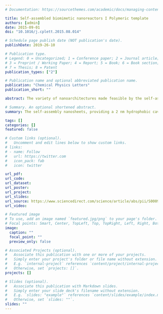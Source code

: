 ```yaml
---
# Documentation: https://sourcethemes.com/academic/docs/managing-content/

title: Self-assembled biomimetic nanoreactors I Polymeric template
authors: [admin]
date: 2015-09-01
doi: "10.1016/j.cplett.2015.08.014"

# Schedule page publish date (NOT publication's date).
publishDate: 2019-26-10

# Publication type.
# Legend: 0 = Uncategorized; 1 = Conference paper; 2 = Journal article;
# 3 = Preprint / Working Paper; 4 = Report; 5 = Book; 6 = Book section;
# 7 = Thesis; 8 = Patent
publication_types: ["2"]

# Publication name and optional abbreviated publication name.
publication: "Chemical Physics Letters"
publication_short: ""

abstract: The variety of nanoarchitectures made feasible by the self-assembly of alternating copolymers opens new avenues for biomimicry. Indeed, self-assembled structures allow the development of nanoreactors which combine the efficiency of high surface area metal active centres to the effect of confinement due to the very small cavities generated by the self-assembly process. A novel self-assembly of high molecular weight alternating copolymers is characterized in the present study. The self-assembly is shown to organize into nanosheets, providing a 2 nm hydrophobic cavity with a 1D confinement.

# Summary. An optional shortened abstract.
summary: The self-assembly nanosheets, providing a 2 nm hydrophobic cavity with a 1D confinement provide an ideal template for confinement enhanced reactions under hydrophobic environment in aqueous solution.

tags: []
categories: []
featured: false

# Custom links (optional).
#   Uncomment and edit lines below to show custom links.
# links:
# - name: Follow
#   url: https://twitter.com
#   icon_pack: fab
#   icon: twitter

url_pdf:
url_code:
url_dataset:
url_poster:
url_project:
url_slides:
url_source: https://www.sciencedirect.com/science/article/abs/pii/S0009261415006028
url_video:

# Featured image
# To use, add an image named `featured.jpg/png` to your page's folder. 
# Focal points: Smart, Center, TopLeft, Top, TopRight, Left, Right, BottomLeft, Bottom, BottomRight.
image:
  caption: ""
  focal_point: ""
  preview_only: false

# Associated Projects (optional).
#   Associate this publication with one or more of your projects.
#   Simply enter your project's folder or file name without extension.
#   E.g. `internal-project` references `content/project/internal-project/index.md`.
#   Otherwise, set `projects: []`.
projects: []

# Slides (optional).
#   Associate this publication with Markdown slides.
#   Simply enter your slide deck's filename without extension.
#   E.g. `slides: "example"` references `content/slides/example/index.md`.
#   Otherwise, set `slides: ""`.
slides: ""
---
```

